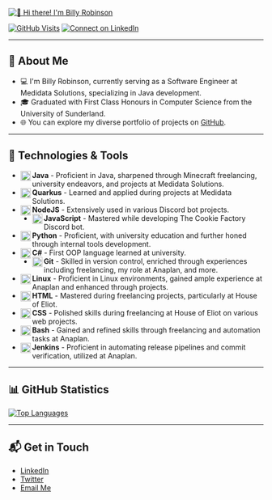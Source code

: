 [<img src="https://i.imgur.com/U1Ik1mD.png" alt="👋 Hi there! I'm Billy Robinson" title="👋 Hi there! I'm Billy Robinson"/>](https://billy.ws/)

[![GitHub Visits](https://badges.strrl.dev/visits/billydotws/billydotws)](https://github.com/BillyDotWS) [![Connect on LinkedIn](https://img.shields.io/badge/-Connect%20on%20LinkedIn-blue?style=flat-square&logo=Linkedin&logoColor=white)](https://linkedin.com/in/billydotws)

---

## 📖 About Me
- 💻 I'm Billy Robinson, currently serving as a Software Engineer at Medidata Solutions, specializing in Java development.
- 🎓 Graduated with First Class Honours in Computer Science from the University of Sunderland.
- 🌐 You can explore my diverse portfolio of projects on [GitHub](https://github.com/BillyDotWS?tab=repositories).

---

## 🔧 Technologies & Tools
- <img align="left" alt="Java" width="20px" src="https://cdn.jsdelivr.net/gh/devicons/devicon/icons/java/java-original.svg"/> **Java** - Proficient in Java, sharpened through Minecraft freelancing, university endeavors, and projects at Medidata Solutions.
- <img align="left" alt="Quarkus" width="20px" src="https://cdn.jsdelivr.net/gh/devicons/devicon/icons/quarkus/quarkus-original.svg" />**Quarkus** - Learned and applied during projects at Medidata Solutions.
- <img align="left" alt="NodeJS" width="20px" src="https://cdn.jsdelivr.net/gh/devicons/devicon/icons/nodejs/nodejs-original.svg" />**NodeJS** - Extensively used in various Discord bot projects.
- <img align="left" alt="JavaScript" width="20px" src="https://cdn.jsdelivr.net/gh/devicons/devicon/icons/javascript/javascript-plain.svg" />**JavaScript** - Mastered while developing The Cookie Factory Discord bot.
- <img align="left" alt="Python" width="20px" src="https://cdn.jsdelivr.net/gh/devicons/devicon/icons/python/python-plain.svg" />**Python** - Proficient, with university education and further honed through internal tools development.
- <img align="left" alt="C#" width="20px" src="https://cdn.jsdelivr.net/gh/devicons/devicon/icons/csharp/csharp-original.svg" />**C#** - First OOP language learned at university.
- <img align="left" alt="Git" width="20px" src="https://cdn.jsdelivr.net/gh/devicons/devicon/icons/git/git-original.svg" />**Git** - Skilled in version control, enriched through experiences including freelancing, my role at Anaplan, and more.
- <img align="left" alt="Linux" width="20px" src="https://cdn.jsdelivr.net/gh/devicons/devicon/icons/linux/linux-original.svg" />**Linux** - Proficient in Linux environments, gained ample experience at Anaplan and enhanced through projects.
- <img align="left" alt="HTML" width="20px" src="https://cdn.jsdelivr.net/gh/devicons/devicon/icons/html5/html5-plain.svg" />**HTML** - Mastered during freelancing projects, particularly at House of Eliot.
- <img align="left" alt="CSS" width="20px" src="https://cdn.jsdelivr.net/gh/devicons/devicon/icons/css3/css3-plain.svg" />**CSS** - Polished skills during freelancing at House of Eliot on various web projects.
- <img align="left" alt="Bash" width="20px" src="https://cdn.jsdelivr.net/gh/devicons/devicon/icons/bash/bash-original.svg" />**Bash** - Gained and refined skills through freelancing and automation tasks at Anaplan.
- <img align="left" alt="Jenkins" width="20px" src="https://cdn.jsdelivr.net/gh/devicons/devicon/icons/jenkins/jenkins-original.svg" />**Jenkins** - Proficient in automating release pipelines and commit verification, utilized at Anaplan.

---

## 📊 GitHub Statistics
[![Top Languages](https://github-readme-stats.vercel.app/api/top-langs/?username=BillyDotWS&layout=compact&theme=radical)](https://github.com/BillyDotWS)

---

## 📬 Get in Touch
- [LinkedIn](https://linkedin.com/in/billydotws)
- [Twitter](https://twitter.com/BillyDotWS)
- [Email Me](mailto:hello@billy.ws)
